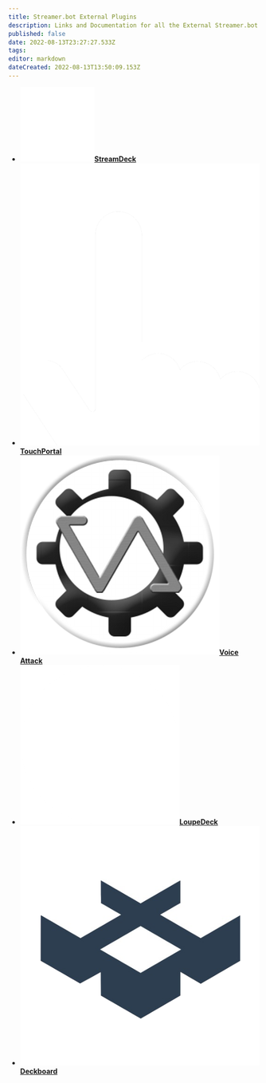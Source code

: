```yaml
---
title: Streamer.bot External Plugins
description: Links and Documentation for all the External Streamer.bot plugins
published: false
date: 2022-08-13T23:27:27.533Z
tags: 
editor: markdown
dateCreated: 2022-08-13T13:50:09.153Z
---
```


-   [![](/plugins/streamdeck/logo.png)**StreamDeck**](/en/Plugins/StreamDeck)
-   [![](/plugins/touchportal/logo.png)**TouchPortal**](/en/Plugins/TouchPortal)
-   [![](/plugins/voice-attack/logo.png)**Voice Attack**](/en/Plugins/Voice-Attack)
-   [![](/plugins/loupedeck/logo.png)**LoupeDeck**](/en/Plugins/LoupeDeck)
-   [![](/plugins/deckboard/logo.png)**Deckboard**](/en/Plugins/Deckboard)